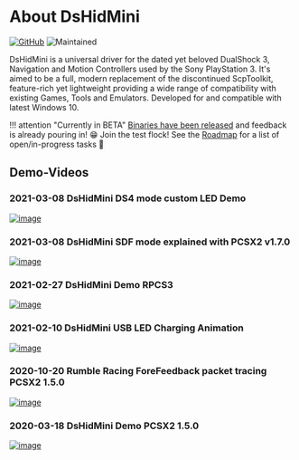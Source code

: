 # About DsHidMini

[![GitHub](https://img.shields.io/badge/GitHub-yellowgreen?logo=github)](https://github.com/ViGEm/DsHidMini) ![Maintained](https://img.shields.io/badge/Project%20actively%20maintained-brightgreen)

DsHidMini is a universal driver for the dated yet beloved DualShock 3, Navigation and Motion Controllers used by the Sony PlayStation 3. It's aimed to be a full, modern replacement of the discontinued ScpToolkit, feature-rich yet lightweight providing a wide range of compatibility with existing Games, Tools and Emulators. Developed for and compatible with latest Windows 10.

!!! attention "Currently in BETA"
    [Binaries have been released](https://github.com/ViGEm/DsHidMini/releases) and feedback is already pouring in! 😁 Join the test flock! See the [Roadmap](Roadmap) for a list of open/in-progress tasks 👀

## Demo-Videos

### 2021-03-08 DsHidMini DS4 mode custom LED Demo

<a href="https://www.youtube.com/watch?v=4jJHpZ77-Qc" class="glightbox">
	<img src="https://i3.ytimg.com/vi/4jJHpZ77-Qc/hqdefault.jpg" alt="image">
</a>

### 2021-03-08 DsHidMini SDF mode explained with PCSX2 v1.7.0

<a href="https://www.youtube.com/watch?v=9htp8RTO33M" class="glightbox">
	<img src="https://i3.ytimg.com/vi/9htp8RTO33M/hqdefault.jpg" alt="image">
</a>

### 2021-02-27 DsHidMini Demo RPCS3

<a href="https://www.youtube.com/watch?v=ICLOeU4-XTw" class="glightbox">
	<img src="https://i3.ytimg.com/vi/ICLOeU4-XTw/hqdefault.jpg" alt="image">
</a>

### 2021-02-10 DsHidMini USB LED Charging Animation

<a href="https://www.youtube.com/watch?v=WK8b8e1hlZ0" class="glightbox">
	<img src="https://i3.ytimg.com/vi/WK8b8e1hlZ0/hqdefault.jpg" alt="image">
</a>

### 2020-10-20 Rumble Racing ForeFeedback packet tracing PCSX2 1.5.0

<a href="https://www.youtube.com/watch?v=WMlaEr3g3dw" class="glightbox">
	<img src="https://i3.ytimg.com/vi/WMlaEr3g3dw/hqdefault.jpg" alt="image">
</a>

### 2020-03-18 DsHidMini Demo PCSX2 1.5.0

<a href="https://www.youtube.com/watch?v=RCy2B2cUr_w" class="glightbox">
    <img src="http://i3.ytimg.com/vi/RCy2B2cUr_w/hqdefault.jpg" alt="image">
</a>
